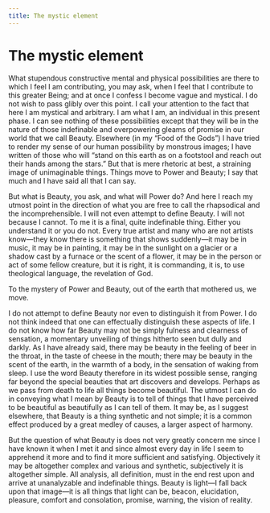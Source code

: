 ```yaml
---
title: The mystic element
---
```

# The mystic element

What stupendous constructive mental and physical possibilities are there
to which I feel I am contributing, you may ask, when I feel that I
contribute to this greater Being; and at once I confess I become vague
and mystical. I do not wish to pass glibly over this point. I call your
attention to the fact that here I am mystical and arbitrary. I am what I
am, an individual in this present phase. I can see nothing of these
possibilities except that they will be in the nature of those
indefinable and overpowering gleams of promise in our world that we call
Beauty. Elsewhere (in my “Food of the Gods”) I have tried to render my
sense of our human possibility by monstrous images; I have written of
those who will “stand on this earth as on a footstool and reach out
their hands among the stars.” But that is mere rhetoric at best, a
straining image of unimaginable things. Things move to Power and Beauty;
I say that much and I have said all that I can say.

But what is Beauty, you ask, and what will Power do? And here I reach my
utmost point in the direction of what you are free to call the
rhapsodical and the incomprehensible. I will not even attempt to define
Beauty. I will not because I cannot. To me it is a final, quite
indefinable thing. Either you understand it or you do not. Every true
artist and many who are not artists know—they know there is something
that shows suddenly—it may be in music, it may be in painting, it may be
in the sunlight on a glacier or a shadow cast by a furnace or the scent
of a flower, it may be in the person or act of some fellow creature, but
it is right, it is commanding, it is, to use theological language, the
revelation of God.

To the mystery of Power and Beauty, out of the earth that mothered us,
we move.

I do not attempt to define Beauty nor even to distinguish it from Power.
I do not think indeed that one can effectually distinguish these aspects
of life. I do not know how far Beauty may not be simply fulness and
clearness of sensation, a momentary unveiling of things hitherto seen
but dully and darkly. As I have already said, there may be beauty in the
feeling of beer in the throat, in the taste of cheese in the mouth;
there may be beauty in the scent of the earth, in the warmth of a body,
in the sensation of waking from sleep. I use the word Beauty therefore
in its widest possible sense, ranging far beyond the special beauties
that art discovers and develops. Perhaps as we pass from death to life
all things become beautiful. The utmost I can do in conveying what I
mean by Beauty is to tell of things that I have perceived to be
beautiful as beautifully as I can tell of them. It may be, as I suggest
elsewhere, that Beauty is a thing synthetic and not simple; it is a
common effect produced by a great medley of causes, a larger aspect of
harmony.

But the question of what Beauty is does not very greatly concern me
since I have known it when I met it and since almost every day in life I
seem to apprehend it more and to find it more sufficient and satisfying.
Objectively it may be altogether complex and various and synthetic,
subjectively it is altogether simple. All analysis, all definition, must
in the end rest upon and arrive at unanalyzable and indefinable things.
Beauty is light—I fall back upon that image—it is all things that light
can be, beacon, elucidation, pleasure, comfort and consolation, promise,
warning, the vision of reality.
